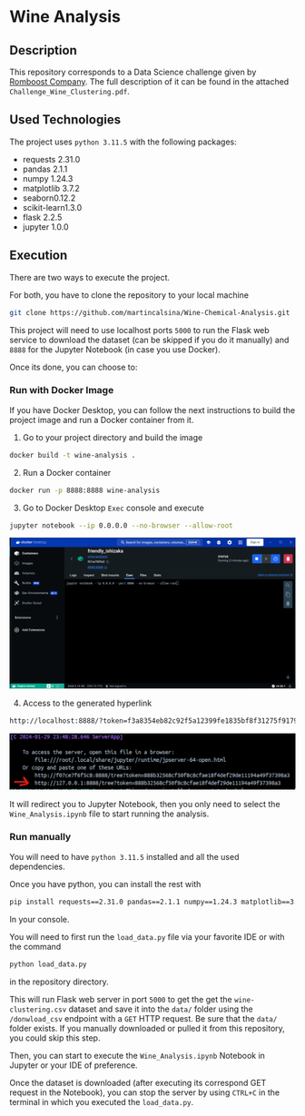 # Wine Analysis

## Description

This repository corresponds to a Data Science challenge given by [Romboost Company](https://www.linkedin.com/company/romboost/). The full description of it can be found in the attached `Challenge_Wine_Clustering.pdf`.

## Used Technologies

The project uses `python 3.11.5` with the following packages:

- requests 2.31.0 
- pandas 2.1.1 
- numpy 1.24.3 
- matplotlib 3.7.2 
- seaborn0.12.2 
- scikit-learn1.3.0 
- flask 2.2.5 
- jupyter 1.0.0

## Execution

There are two ways to execute the project.

For both, you have to clone the repository to your local machine

```bash
git clone https://github.com/martincalsina/Wine-Chemical-Analysis.git
```  

This project will need to use localhost ports `5000` to run the Flask web service to download the dataset (can be skipped if you do it manually) and `8888` for the Jupyter Notebook (in case you use Docker).

Once its done, you can choose to:

### Run with Docker Image

If you have Docker Desktop, you can follow the next instructions to build the project image and run a Docker container from it.

1. Go to your project directory and build the image

```bash
docker build -t wine-analysis .
```  

2. Run a Docker container

```bash
docker run -p 8888:8888 wine-analysis
```

3. Go to Docker Desktop `Exec` console and execute

```bash
jupyter notebook --ip 0.0.0.0 --no-browser --allow-root
```

![docker_exec_console](docker_exec_console.png)


4. Access to the generated hyperlink

```bash
http://localhost:8888/?token=f3a8354eb82c92f5a12399fe1835bf8f31275f917928c8d2
```

![docker_jupyter_access](docker_jupyter_access.png)

It will redirect you to Jupyter Notebook, then you only need to select the `Wine_Analysis.ipynb` file to start running the analysis.

### Run manually

You will need to have `python 3.11.5` installed and all the used dependencies.

Once you have python, you can install the rest with

```bash
pip install requests==2.31.0 pandas==2.1.1 numpy==1.24.3 matplotlib==3.7.2 seaborn==0.12.2 scikit-learn==1.3.0 flask==2.2.5 jupyter==1.0.0
```

In your console.

You will need to first run the `load_data.py` file via your favorite IDE or with the command

```bash
python load_data.py
```

in the repository directory.

This will run Flask web server in port `5000` to get the get the `wine-clustering.csv` dataset and save it into the `data/` folder using the `/donwload_csv` endpoint with a `GET` HTTP request. Be sure that the `data/` folder exists. If you manually downloaded or pulled it from this repository, you could skip this step.

Then, you can start to execute the `Wine_Analysis.ipynb` Notebook in Jupyter or your IDE of preference.

Once the dataset is downloaded (after executing its correspond GET request in the Notebook), you can stop the server by using `CTRL+C` in the terminal in which you executed the `load_data.py`.